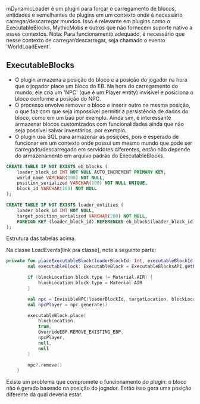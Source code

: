 mDynamicLoader é um plugin para forçar o carregamento de blocos, entidades e semelhantes de plugins em um contexto onde é necessário carregar/descarregar mundos. Isso é relevante em plugins como o ExecutableBlocks, MythicMobs e outros que não fornecem suporte nativo a esses contextos.
Nota: Para funcionamento adequado, é necessário que nesse contexto de carregar/descarregar, seja chamado o evento 'WorldLoadEvent'.

## ExecutableBlocks
- O plugin armazena a posição do bloco e a posição do jogador na hora que o jogador place um bloco do EB. Na hora do carregamento do mundo, ele cria um 'NPC' (que é um Player entity) invisível e posiciona o bloco conforme a posição do NPC.
- O processo envolve remover o bloco e inserir outro na mesma posição, o que faz com que seja impossível permitir a persistência de dados do bloco, como em um baú por exemplo. Ainda sim, é interessante armazenar blocos customizados com funcionalidades ainda que não seja possível salvar inventários, por exemplo.
- O plugin usa SQL para armazenar as posições, pois é esperado de funcionar em um contexto onde possui um mesmo mundo que pode ser carregado/descarregado em servidores diferentes, então não depende do armazenamento em arquivo padrão do ExecutableBlocks.

```sql
CREATE TABLE IF NOT EXISTS eb_blocks (
    loader_block_id INT NOT NULL AUTO_INCREMENT PRIMARY KEY,
    world_name VARCHAR(100) NOT NULL,
    position_serialized VARCHAR(100) NOT NULL UNIQUE,
    block_id VARCHAR(100) NOT NULL
);

CREATE TABLE IF NOT EXISTS loader_entities (
    loader_block_id INT NOT NULL,
    target_position_serialized VARCHAR(200) NOT NULL,
    FOREIGN KEY (loader_block_id) REFERENCES eb_blocks(loader_block_id)
);
```
Estrutura das tabelas acima.

Na classe LoadEvents[link pra classe], note a seguinte parte:
```kotlin
private fun placeExecutableBlock(loaderBlockId: Int, executableBlockId: String, targetLocation: Location, blockLocation: Location) {
        val executableBlock: ExecutableBlock = ExecutableBlocksAPI.getExecutableBlocksManager().getExecutableBlock(executableBlockId).orElse(null) ?: return

        if (blockLocation.block.type != Material.AIR) {
            blockLocation.block.type = Material.AIR
        }

        val npc = InvisibleNPC(loaderBlockId, targetLocation, blockLocation)
        val npcPlayer = npc.generate()

        executableBlock.place(
            blockLocation,
            true,
            OverrideEBP.REMOVE_EXISTING_EBP,
            npcPlayer,
            null,
            null
        )

        npc?.remove()
    }
```

Existe um problema que compromete o funcionamento do plugin: o bloco não é gerado baseado na posição do jogador. Então isso gera uma posição diferente da qual deveria estar.

